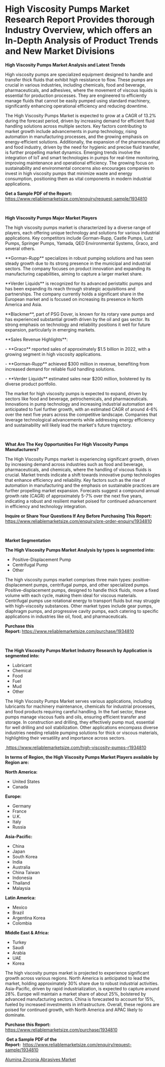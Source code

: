 <p><h1>High Viscosity Pumps Market Research Report Provides thorough Industry Overview, which offers an In-Depth Analysis of Product Trends and New Market Divisions</h1></p><p><strong>High Viscosity Pumps Market Analysis and Latest Trends</strong></p>
<p><p>High viscosity pumps are specialized equipment designed to handle and transfer thick fluids that exhibit high resistance to flow. These pumps are crucial in various industries, including chemicals, food and beverage, pharmaceuticals, and adhesives, where the movement of viscous liquids is essential for production processes. They are engineered to efficiently manage fluids that cannot be easily pumped using standard machinery, significantly enhancing operational efficiency and reducing downtime.</p><p>The High Viscosity Pumps Market is expected to grow at a CAGR of 13.2% during the forecast period, driven by increasing demand for efficient fluid handling solutions across multiple sectors. Key factors contributing to market growth include advancements in pump technology, rising automation in manufacturing processes, and the growing emphasis on energy-efficient solutions. Additionally, the expansion of the pharmaceutical and food industry, driven by the need for hygienic and precise fluid transfer, is further propelling market dynamics. Emerging trends involve the integration of IoT and smart technologies in pumps for real-time monitoring, improving maintenance and operational efficiency. The growing focus on sustainability and environmental concerns also encourages companies to invest in high viscosity pumps that minimize waste and energy consumption, positioning them as vital components in modern industrial applications.</p></p>
<p><strong>Get a Sample PDF of the Report:&nbsp;</strong> <a href="https://www.reliablemarketsize.com/enquiry/request-sample/1934810?utm_campaign=3248&utm_medium=2&utm_source=Github&utm_content=ia&utm_term=09042025&utm_id=high-viscosity-pumps">https://www.reliablemarketsize.com/enquiry/request-sample/1934810</a></p>
<p>&nbsp;</p>
<p><strong>High Viscosity Pumps Major Market Players</strong></p>
<p><p>The high viscosity pumps market is characterized by a diverse range of players, each offering unique technology and solutions for various industrial applications. Key competitors include Gorman-Rupp, Castle Pumps, Lutz Pumps, Springer Pumps, Yamada, QED Environmental Systems, Graco, and several others.</p><p>**Gorman-Rupp** specializes in robust pumping solutions and has seen steady growth due to its strong presence in the municipal and industrial sectors. The company focuses on product innovation and expanding its manufacturing capabilities, aiming to capture a larger market share.</p><p>**Verder Liquids** is recognized for its advanced peristaltic pumps and has been expanding its reach through strategic acquisitions and partnerships. The company currently holds a significant share in the European market and is focused on increasing its presence in North America and Asia.</p><p>**Blackmer**, part of PSG Dover, is known for its rotary vane pumps and has experienced substantial growth driven by the oil and gas sector. Its strong emphasis on technology and reliability positions it well for future expansion, particularly in emerging markets.</p><p>**Sales Revenue Highlights**:</p><p>- **Graco** reported sales of approximately $1.5 billion in 2022, with a growing segment in high viscosity applications.</p><p>- **Gorman-Rupp** achieved $300 million in revenue, benefiting from increased demand for reliable fluid handling solutions.</p><p>- **Verder Liquids** estimated sales near $200 million, bolstered by its diverse product portfolio.</p><p>The market for high viscosity pumps is expected to expand, driven by sectors like food and beverage, petrochemicals, and pharmaceuticals. Innovations in pump technology and increasing industrial automation are anticipated to fuel further growth, with an estimated CAGR of around 4-6% over the next five years across the competitive landscape. Companies that leverage technological advancements while addressing energy efficiency and sustainability will likely lead the market's future trajectory.</p></p>
<p>&nbsp;</p>
<p><strong>What Are The Key Opportunities For High Viscosity Pumps Manufacturers?</strong></p>
<p><p>The High Viscosity Pumps market is experiencing significant growth, driven by increasing demand across industries such as food and beverage, pharmaceuticals, and chemicals, where the handling of viscous fluids is crucial. Market trends indicate a shift towards innovative pump technologies that enhance efficiency and reliability. Key factors such as the rise of automation in manufacturing and the emphasis on sustainable practices are further propelling market expansion. Forecasts suggest a compound annual growth rate (CAGR) of approximately 5-7% over the next five years, indicating a robust and resilient market poised for continued advancement in efficiency and technology integration.</p></p>
<p><strong>Inquire or Share Your Questions If Any Before Purchasing This Report:</strong> <a href="https://www.reliablemarketsize.com/enquiry/pre-order-enquiry/1934810?utm_campaign=3248&utm_medium=2&utm_source=Github&utm_content=ia&utm_term=09042025&utm_id=high-viscosity-pumps">https://www.reliablemarketsize.com/enquiry/pre-order-enquiry/1934810</a></p>
<p>&nbsp;</p>
<p><strong>Market Segmentation</strong></p>
<p><strong>The High Viscosity Pumps Market Analysis by types is segmented into:</strong></p>
<p><ul><li>Positive-Displacement Pump</li><li>Centrifugal Pump</li><li>Other</li></ul></p>
<p><p>The high viscosity pumps market comprises three main types: positive-displacement pumps, centrifugal pumps, and other specialized pumps. Positive-displacement pumps, designed to handle thick fluids, move a fixed volume with each cycle, making them ideal for viscous materials. Centrifugal pumps use rotational energy to transport fluids but may struggle with high-viscosity substances. Other market types include gear pumps, diaphragm pumps, and progressive cavity pumps, each catering to specific applications in industries like oil, food, and pharmaceuticals.</p></p>
<p><strong>Purchase this Report:&nbsp;</strong><a href="https://www.reliablemarketsize.com/purchase/1934810?utm_campaign=3248&utm_medium=2&utm_source=Github&utm_content=ia&utm_term=09042025&utm_id=high-viscosity-pumps">https://www.reliablemarketsize.com/purchase/1934810</a></p>
<p>&nbsp;</p>
<p><strong>The High Viscosity Pumps Market Industry Research by Application is segmented into:</strong></p>
<p><ul><li>Lubricant</li><li>Chemical</li><li>Food</li><li>Fuel</li><li>Mud</li><li>Other</li></ul></p>
<p><p>The High Viscosity Pumps Market serves various applications, including lubricants for machinery maintenance, chemicals for industrial processes, and food products requiring careful handling. In the fuel sector, these pumps manage viscous fuels and oils, ensuring efficient transfer and storage. In construction and drilling, they effectively pump mud, essential for well drilling and soil stabilization. Other applications encompass diverse industries needing reliable pumping solutions for thick or viscous materials, highlighting their versatility and importance across sectors.</p></p>
<p><a href="https://www.reliablemarketsize.com/high-viscosity-pumps-r1934810?utm_campaign=3248&utm_medium=2&utm_source=Github&utm_content=ia&utm_term=09042025&utm_id=high-viscosity-pumps">&nbsp;https://www.reliablemarketsize.com/high-viscosity-pumps-r1934810</a></p>
<p><strong>In terms of Region, the High Viscosity Pumps Market Players available by Region are:</strong></p>
<p>
    <p> <strong> North America: </strong>
        <ul>
            <li>United States</li>
            <li>Canada</li>
        </ul>
        </p> 
    <p> <strong> Europe: </strong>
        <ul>
            <li>Germany</li>
            <li>France</li>
            <li>U.K.</li>
            <li>Italy</li>
            <li>Russia</li>
        </ul>
        </p> 
    <p> <strong> Asia-Pacific: </strong>
        <ul>
            <li>China</li>
            <li>Japan</li>
            <li>South Korea</li>
            <li>India</li>
            <li>Australia</li>
            <li>China Taiwan</li>
            <li>Indonesia</li>
            <li>Thailand</li>
            <li>Malaysia</li>
        </ul>
        </p> 
    <p> <strong> Latin America: </strong>
        <ul>
            <li>Mexico</li>
            <li>Brazil</li>
            <li>Argentina Korea</li>
            <li>Colombia</li>
        </ul>
        </p> 
    <p> <strong> Middle East & Africa: </strong>
        <ul>
            <li>Turkey</li>
            <li>Saudi</li>
            <li>Arabia</li>
            <li>UAE</li>
            <li>Korea</li>
        </ul>
    </p>
    </p>
<p><p>The high viscosity pumps market is projected to experience significant growth across various regions. North America is anticipated to lead the market, holding approximately 30% share due to robust industrial activities. Asia-Pacific, driven by rapid industrialization, is expected to capture around 28%. Europe will maintain a market share of about 25%, bolstered by advanced manufacturing sectors. China is forecasted to account for 15%, fueled by increased investments in infrastructure. Overall, these regions are poised for continued growth, with North America and APAC likely to dominate.</p></p>
<p><strong>Purchase this Report: </strong><a href="https://www.reliablemarketsize.com/purchase/1934810?utm_campaign=3248&utm_medium=2&utm_source=Github&utm_content=ia&utm_term=09042025&utm_id=high-viscosity-pumps">https://www.reliablemarketsize.com/purchase/1934810</a></p>
<p>&nbsp;<strong>Get a Sample PDF of the Report:&nbsp;&nbsp;</strong><a href="https://www.reliablemarketsize.com/enquiry/request-sample/1934810?utm_campaign=3248&utm_medium=2&utm_source=Github&utm_content=ia&utm_term=09042025&utm_id=high-viscosity-pumps">https://www.reliablemarketsize.com/enquiry/request-sample/1934810</a></p>
<p><strong></strong></p>
<p><p><a href="https://github.com/kimanyuzuga/Market-Research-Report-List-1/blob/main/alumina-zirconia-abrasives-market.md?utm_campaign=3248&utm_medium=2&utm_source=Github&utm_content=ia&utm_term=09042025&utm_id=high-viscosity-pumps">Alumina Zirconia Abrasives Market</a></p></p>